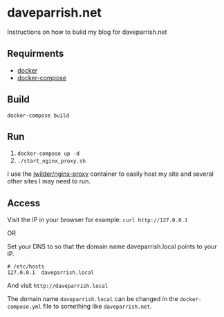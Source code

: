 # daveparrish.net

Instructions on how to build my blog for daveparrish.net

## Requirments

- [docker](https://www.docker.com/)
- [docker-compose](https://www.docker.com/docker-compose)

## Build

`docker-compose build`

## Run

1. `docker-compose up -d`
2. `./start_nginx_proxy.sh`

I use the [jwilder/nginx-proxy](https://hub.docker.com/r/jwilder/nginx-proxy/) container to easily host my site and several other sites I may need to run.

## Access

Visit the IP in your browser for example: `curl http://127.0.0.1`

OR

Set your DNS to so that the domain name daveparrish.local points to your IP.

```
# /etc/hosts
127.0.0.1  daveparrish.local
```

And visit `http://daveparrish.local`

The domain name `daveparrish.local` can be changed in the `docker-compose.yml` file to something like `daveparrish.net`.
